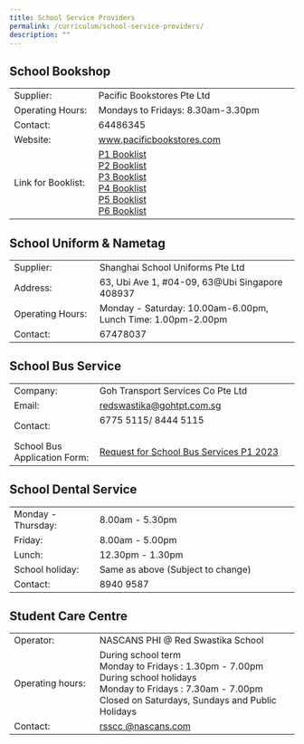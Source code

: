 ```yaml
---
title: School Service Providers
permalink: /curriculum/school-service-providers/
description: ""
---
```

<div id="_ptoo_130714" class="pageblock_box">
  <h2 id="_ptoh_130714" class="ive_editable ive_ptoh">School Bookshop</h2>
  <div id="_ptod_130714" class="ive_editable ive_ptod ive_content">
    <div>
      <table class="ive_eobj_center iveo_table ives_tab_simple3" style="width: 100%;">
        <tbody>
          <tr>
            <td style="width: 245px;">
              <div style="text-align: left;">
                Supplier:
              </div>
            </td>
            <td style="width: 573px;">
              <div style="text-align: left;">
                Pacific Bookstores Pte Ltd
              </div>
            </td>
          </tr>
          <tr>
            <td style="text-align: left;">Operating Hours:<br></td>
            <td style="text-align: left;">Mondays to Fridays: 8.30am-3.30pm<br></td>
          </tr>
          <tr>
            <td style="text-align: left;">Contact:</td>
            <td style="text-align: left;">64486345<br></td>
          </tr>
          <tr>
            <td style="text-align: left;">Website:</td>
            <td style="text-align: left;">
              <a href="http://www.pacificbookstores.com/" target="_blank" style="background-color: initial;">www.pacificbookstores.com</a><br>
            </td>
          </tr>
          <tr>
            <td style="text-align: left;">Link for Booklist:</td>
            <td style="text-align: left;">
              <a href="/files/P1%20Booklist%202023%20v2.pdf">P1 Booklist</a><br>
              <a href="/files/p2%20booklist%202023.pdf">P2 Booklist</a><br>
              <a href="/files/p3%20booklist%202023.pdf">P3 Booklist</a><br>
              <a href="/files/p4%20booklist%202023.pdf">P4 Booklist</a><br>
              <a href="/files/p5%20booklist%202023.pdf">P5 Booklist</a><br>
              <a href="/files/p6%20booklist%202023%20v2.pdf">P6 Booklist</a>
            </td>
          </tr>
        </tbody>
      </table>
    </div>
  </div>
</div>

<div id="_ptoo_130715" class="pageblock_box">
    <h2 id="_ptoh_130715" class="ive_editable ive_ptoh">School Uniform &amp; Nametag</h2>
    <div id="_ptod_130715" class="ive_editable ive_ptod ive_content"><div>
<table class="ive_eobj_center iveo_table ives_tab_simple3" style="width: 100%;">
<tbody>
<tr>
<td style="width: 30%;">
<div style="text-align: left;">Supplier:
</div>
</td>
<td>
<div style="text-align: left;">Shanghai School Uniforms Pte Ltd
</div>
</td>
</tr>
<tr>
<td style="text-align: left;">Address:
</td>
<td style="text-align: left;">63, Ubi Ave 1, #04-09, 63@Ubi Singapore 408937<br>
</td>
</tr>
<tr>
<td style="text-align: left;">Operating Hours:
</td>
<td>
<div style="text-align: left;"><span style="background-color: initial;">Monday - Saturday: 10.00am-6.00pm,</span>
</div>
<div style="text-align: left;"><span style="background-color: initial;">Lunch Time: 1.00pm-2.00pm</span>
</div>
</td>
</tr>
<tr>
<td style="text-align: left;">Contact:
</td>
<td style="text-align: left;">67478037<br>
</td>
</tr>
</tbody>
</table>
</div></div>
</div>

<div id="_ptoo_130716" class="pageblock_box">
    <h2 id="_ptoh_130716" class="ive_editable ive_ptoh">School Bus Service</h2>
    <div id="_ptod_130716" class="ive_editable ive_ptod ive_content">
<table class="ive_eobj_center iveo_table ives_tab_simple3" style="width: 100%;">
<tbody>
<tr>
<td style="width: 30%;">
<div style="text-align: left;">Company:
</div>
</td>
<td>
<div style="text-align: left;">Goh Transport Services Co Pte Ltd
</div>
</td>
</tr>
<tr>
<td style="text-align: left;">Email:
</td>
<td style="text-align: left;"><a href="mailto:redswastika@gohtpt.com.sg" target="">redswastika@gohtpt.com.sg</a>
</td>
</tr>
<tr>
<td style="text-align: left;">Contact:
</td>
<td style="text-align: left;">6775 5115/ 8444 5115<span>&nbsp;&nbsp; &nbsp;</span><span>&nbsp;&nbsp;</span><span>&nbsp;&nbsp; &nbsp;</span><span>&nbsp;&nbsp; &nbsp;</span><span>&nbsp;&nbsp; &nbsp;</span><span>&nbsp;&nbsp; &nbsp;</span><span>&nbsp;&nbsp; &nbsp;</span><span>&nbsp;&nbsp; &nbsp;</span><span>&nbsp;&nbsp; &nbsp;</span><span>&nbsp;&nbsp; &nbsp;</span><span>&nbsp;&nbsp; &nbsp;</span><span>&nbsp;&nbsp; &nbsp;</span><span>&nbsp;&nbsp; &nbsp;</span><span>&nbsp;&nbsp; &nbsp;</span><span>&nbsp;&nbsp; &nbsp;</span><span>&nbsp;&nbsp; &nbsp;</span><span>&nbsp;&nbsp; &nbsp;</span><span>&nbsp;&nbsp; &nbsp;</span><span>&nbsp;&nbsp; &nbsp;</span><span>&nbsp;&nbsp; &nbsp;</span><span>&nbsp;&nbsp; &nbsp;</span><span>&nbsp;&nbsp; &nbsp;</span><span>&nbsp;&nbsp; &nbsp;</span><span>&nbsp;&nbsp; &nbsp;</span><span>&nbsp;&nbsp; &nbsp;</span><span>&nbsp;&nbsp;</span></td>
</tr>
	<tr><td style="text-align: left;">School Bus Application Form:</td><td style="text-align: left;"> <a href="/files/Request%20for%20School%20Bus%20Services%20-%20P1%202023.pdf">Request for School Bus Services P1 2023</a><br></td></tr>
</tbody>
</table>
</div>
</div>

<div id="_ptoo_130717" class="pageblock_box">
    <h2 id="_ptoh_130717" class="ive_editable ive_ptoh">School Dental Service</h2>
    <div id="_ptod_130717" class="ive_editable ive_ptod ive_content"><div>
<table class="ive_eobj_center iveo_table ives_tab_simple3" style="width: 100%;">
<tbody>
<tr>
<td style="width: 30%;">
<div style="text-align: left;">Monday - Thursday:
</div>
</td>
<td>
<div style="text-align: left;">8.00am - 5.30pm
</div>
</td>
</tr>
<tr>
<td style="text-align: left;">Friday:
</td>
<td style="text-align: left;">8.00am - 5.00pm
</td>
</tr>
<tr>
<td style="text-align: left;">Lunch:
</td>
<td style="text-align: left;">12.30pm - 1.30pm
</td>
</tr>
<tr>
<td style="text-align: left;">School holiday:
</td>
<td style="text-align: left;">Same as above (Subject to change)
</td>
</tr>
<tr>
<td style="text-align: left;">Contact:
</td>
<td style="text-align: left;">8940 9587
</td>
</tr>
</tbody>
</table>
</div></div>
</div>

<div id="_ptoo_130718" class="pageblock_box">
    <h2 id="_ptoh_130718" class="ive_editable ive_ptoh">Student Care Centre</h2>
    <div id="_ptod_130718" class="ive_editable ive_ptod ive_content"><div>
<table class="ive_eobj_center iveo_table ives_tab_simple3" style="width: 100%;">
<tbody>
<tr>
<td style="width: 30%;">
<div style="text-align: left;">Operator:
</div>
</td>
<td>
<div style="text-align: left;">NASCANS PHI @ Red Swastika School
</div>
</td>
</tr>
<tr>
<td style="text-align: left;">Operating hours:
</td>
<td>
<div style="text-align: left;"><span style="background-color: initial;">During school term</span>
</div>
<div style="text-align: left;"><span style="background-color: initial;">Monday to Fridays   :    1.30pm - 7.00pm</span>
</div>
<div style="text-align: left;"><span style="background-color: initial;">During school holidays</span>
</div>
<div style="text-align: left;"><span style="background-color: initial;">Monday to Fridays   :    7.30am - 7.00pm</span>
</div>
<div style="text-align: left;"><span style="background-color: initial;">Closed on Saturdays, Sundays and Public Holidays</span>
</div>
</td>
</tr>
<tr>
<td style="text-align: left;">Contact:
</td>
<td style="text-align: left;"><a href="mailto:rsscc
@nascans.com" target="">rsscc
@nascans.com</a><br>
</td>
</tr>
</tbody>
</table>
</div>
<br><br></div>
</div>